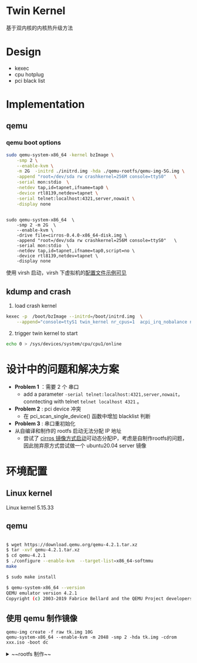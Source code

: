 # Twin Kernel

基于双内核的内核热升级方法
 

# Design

- kexec
- cpu hotplug 
- pci black list


# Implementation

## qemu 

### qemu boot options

```bash
sudo qemu-system-x86_64 -kernel bzImage \
    -smp 2 \
    --enable-kvm \
    -m 2G  -initrd ./initrd.img -hda ./qemu-rootfs/qemu-img-5G.img \
    -append "root=/dev/sda rw crashkernel=256M console=ttyS0"   \
    -serial mon:stdio  \
    -netdev tap,id=tapnet,ifname=tap0 \
    -device rtl8139,netdev=tapnet \
    -serial telnet:localhost:4321,server,nowait \
    -display none
    
```

```
sudo qemu-system-x86_64  \
    -smp 2 -m 2G  \
    --enable-kvm \
    -drive file=cirros-0.4.0-x86_64-disk.img \
    -append "root=/dev/sda rw crashkernel=256M console=ttyS0"   \
    -serial mon:stdio  \
    -netdev tap,id=tapnet,ifname=tap0,script=no \
    -device rtl8139,netdev=tapnet \
    -display none
```

使用 virsh 启动，virsh 下虚拟机的[配置文件示例可见](_files/tk_kernel_boot.xml)

## kdump and crash

1. load crash kernel 

```bash
kexec -p  /boot/bzImage --initrd=/boot/initrd.img  \
    --append="console=ttyS1 twin_kernel nr_cpus=1  acpi_irq_nobalance no_ipi_broadcast=1 lapic_timer=1000000 pci_dev_flags=0x8086:0x7010:b,0x8086:0x100e:b,0x1234:0x1111:b,0x8086:0x7000:b,0x8086:0x7113:b,0x8086:0x7010:b,0x8086:0x100e:b,0x1234:0x1111:b,0x8086:0x7000:b,0x8086:0x7113:b"
```

2. trigger twin kernel to start

```bash
echo 0 > /sys/devices/system/cpu/cpu1/online
```

# 设计中的问题和解决方案

- **Problem 1** ：需要 2 个 串口
    - add a parameter `-serial telnet:localhost:4321,server,nowait`， conntecting with telnet `telnet localhost 4321` 。
- **Problem 2** : pci device 冲突
    - 在 pci_scan_single_device() 函数中增加 blacklist 判断
- **Problem 3** : 串口重初始化
- 从自编译和制作的 rootfs 启动无法分配 IP 地址
    -  尝试了 [cirros 镜像方式启动](https://www.voidking.com/dev-libvirt-create-vm/)可动态分配IP，考虑是自制作rootfs的问题，因此抛弃原方式尝试做一个 ubuntu20.04 server 镜像

# 环境配置

## Linux kernel

Linux kernel 5.15.33

## qemu

```bash

$ wget https://download.qemu.org/qemu-4.2.1.tar.xz
$ tar -xvf qemu-4.2.1.tar.xz
$ cd qemu-4.2.1
$ ./configure --enable-kvm  --target-list=x86_64-softmmu
make

$ sudo make install 

$ qemu-system-x86_64 --version
QEMU emulator version 4.2.1
Copyright (c) 2003-2019 Fabrice Bellard and the QEMU Project developers

```

## 使用 qemu 制作镜像

```
qemu-img create -f raw tk.img 10G
qemu-system-x86_64 --enable-kvm -m 2048 -smp 2 -hda tk.img -cdrom xxx.iso -boot dc

```


<details>  
<summary>~~rootfs 制作~~</summary>


```
sudo apt install debootstrap
./mk-qemu-img.sh qemu-img-5G.img 5G

./mount-img.sh qemu-img-5G.img
# lspci
sudo cp /usr/bin/lspci mount-point.tmp/usr/bin/
sudo cp /usr/lib/x86_64-linux-gnu/libpci.so.3 mount-point.tmp/usr/lib/x86_64-linux-gnu/

LC_ALL=C LANGUAGE=C LANG=C sudo chroot mount-point.tmp
# gawk
apt install vim gawk kexec-tools -y
apt remove systemd
apt install init

# 修改密码
passwd

./umount-img.sh

# or 直接全拷贝(不推荐)
sudo cp /usr/bin/* mount-point.tmp/usr/bin/
sudo cp /usr/lib/x86_64-linux-gnu/* mount-point.tmp/usr/lib/x86_64-linux-gnu/
```
</details>  
